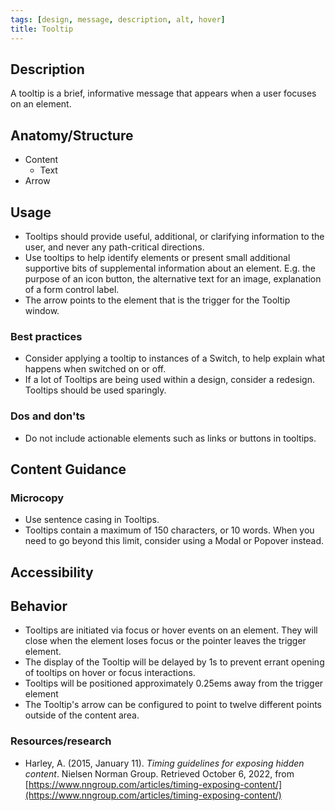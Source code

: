 ```yaml
---
tags: [design, message, description, alt, hover]
title: Tooltip
---
```


## Description

A tooltip is a brief, informative message that appears when a user focuses on an element.

## Anatomy/Structure

- Content
  - Text
- Arrow

## Usage

- Tooltips should provide useful, additional, or clarifying information to the user, and never any path-critical directions.
- Use tooltips to help identify elements or present small additional supportive bits of supplemental information about an element. E.g. the purpose of an icon button, the alternative text for an image, explanation of a form control label.
- The arrow points to the element that is the trigger for the Tooltip window.

### Best practices

- Consider applying a tooltip to instances of a Switch, to help explain what happens when switched on or off.
- If a lot of Tooltips are being used within a design, consider a redesign. Tooltips should be used sparingly.

### Dos and don'ts

- Do not include actionable elements such as links or buttons in tooltips.

## Content Guidance

### Microcopy

- Use sentence casing in Tooltips.
- Tooltips contain a maximum of 150 characters, or 10 words. When you need to go beyond this limit, consider using a Modal or Popover instead.

## Accessibility

## Behavior

- Tooltips are initiated via focus or hover events on an element. They will close when the element loses focus or the pointer leaves the trigger element.
- The display of the Tooltip will be delayed by 1s to prevent errant opening of tooltips on hover or focus interactions.
- Tooltips will be positioned approximately 0.25ems away from the trigger element
- The Tooltip's arrow can be configured to point to twelve different points outside of the content area.

### Resources/research

- Harley, A. (2015, January 11). _Timing guidelines for exposing hidden content_. Nielsen Norman Group. Retrieved October 6, 2022, from [https://www.nngroup.com/articles/timing-exposing-content/](https://www.nngroup.com/articles/timing-exposing-content/)
